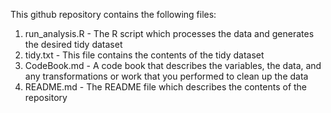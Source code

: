 
This github repository contains the following files:

1. run_analysis.R - The R script which processes the data and generates the desired tidy dataset
2. tidy.txt - This file contains the contents of the tidy dataset
3. CodeBook.md - A code book that describes the variables, the data, and any transformations or work that you performed to clean up the data
4. README.md - The README file which describes the contents of the repository